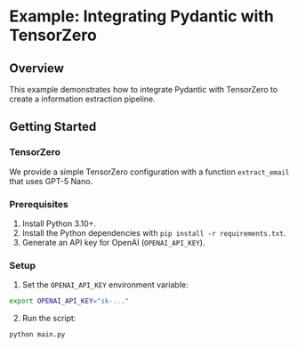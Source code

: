 # Example: Integrating Pydantic with TensorZero

## Overview

This example demonstrates how to integrate Pydantic with TensorZero to create a information extraction pipeline.

## Getting Started

### TensorZero

We provide a simple TensorZero configuration with a function `extract_email` that uses GPT-5 Nano.

### Prerequisites

1. Install Python 3.10+.
2. Install the Python dependencies with `pip install -r requirements.txt`.
3. Generate an API key for OpenAI (`OPENAI_API_KEY`).

### Setup

1. Set the `OPENAI_API_KEY` environment variable:
```bash
export OPENAI_API_KEY="sk-..."
```
2. Run the script:
```bash
python main.py
```

